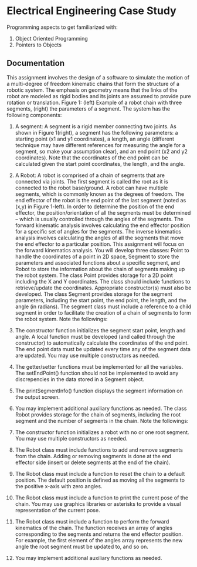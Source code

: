 
# Electrical Engineering Case Study

Programming aspects to get familiarized with:
1. Object Oriented Programming
2. Pointers to Objects


## Documentation

This assignment involves the design of a software to simulate the motion of a multi-degree of freedom
kinematic chains that form the structure of a robotic system. The emphasis on geometry means that the
links of the robot are modeled as rigid bodies and its joints are assumed to provide pure rotation or
translation.
Figure 1: (left) Example of a robot chain with three segments, (right) the parameters of a segment.
The system has the following components:
1. A segment: A segment is a rigid member connecting two joints. As shown in Figure 1(right), a
segment has the following parameters: a starting point (x1 and y1 coordinates), a length, an angle
(different technique may have different references for measuring the angle for a segment, so make
your assumption clear), and an end point (x2 and y2 coordinates). Note that the coordinates of the
end point can be calculated given the start point coordinates, the length, and the angle.

2. A Robot: A robot is comprised of a chain of segments that are connected via joints. The first
segment is called the root as it is connected to the robot base/ground. A robot can have multiple
segments, which is commonly known as the degrees of freedom. The end effector of the robot is
the end point of the last segment (noted as (x,y) in Figure 1-left). In order to determine the position
of the end effector, the position/orientation of all the segments must be determined – which is
usually controlled through the angles of the segments. The forward kinematic analysis involves
calculating the end effector position for a specific set of angles for the segments. The inverse
kinematics analysis involves calculating the angles of all the segments that move the end effector
to a particular position. This assignment will focus on the forward kinematics analysis.
You will develop three classes: Point to handle the coordinates of a point in 2D space, Segment to store
the parameters and associated functions about a specific segment, and Robot to store the information about
the chain of segments making up the robot system.
The class Point provides storage for a 2D point including the X and Y coordinates. The class should
include functions to retrieve/update the coordinates. Appropriate constructor(s) must also be developed.
The class Segment provides storage for the segment parameters, including the start point, the end point,
the length, and the angle (in radians). The segment class must include a reference to a child segment in
order to facilitate the creation of a chain of segments to form the robot system. Note the followings:

1. The constructor function initializes the segment start point, length and angle. A local function must
be developed (and called through the constructor) to automatically calculate the coordinates of the
end point. The end point data must be updated every time any of the segment data are updated. You
may use multiple constructors as needed.

2. The getter/setter functions must be implemented for all the variables. The setEndPoint()
function should not be implemented to avoid any discrepencies in the data stored in a Segment
object.

3. The printSegmentInfo() function displays the segment information on the output screen.

4. You may implement additional auxiliary functions as needed.
The class Robot provides storage for the chain of segments, including the root segment and the number
of segments in the chain. Note the followings:

1. The constructor function initializes a robot with no or one root segment. You may use multiple
constructors as needed.

2. The Robot class must include functions to add and remove segments from the chain. Adding or
removing segments is done at the end effector side (insert or delete segments at the end of the
chain).

3. The Robot class must include a function to reset the chain to a default position. The default
position is defined as moving all the segments to the positive x-axis with zero angles. 

4. The Robot class must include a function to print the current pose of the chain. You may use
graphics libraries or asterisks to provide a visual representation of the current pose.

5. The Robot class must include a function to perform the forward kinematics of the chain. The
function receives an array of angles corresponding to the segments and returns the end effector
position. For example, the first element of the angles array represents the new angle the root
segment must be updated to, and so on.

6. You may implement additional auxiliary functions as needed. 

